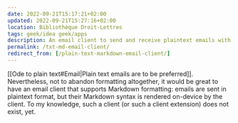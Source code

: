 ```yaml
---
date: 2022-09-21T15:17:21+02:00
updated: 2022-09-21T15:27:16+02:00
location: Bibliothèque Droit-Lettres
tags: geek/idea geek/apps
description: An email client to send and receive plaintext emails with Markdown syntax. Syntax is rendered on-device.
permalink: /txt-md-email-client/
redirect_from: [/plain-text-markdown-email-client/]
---
```

[[Ode to plain text#Email|Plain text emails are to be preferred]]. Nevertheless, not to abandon formatting altogether, it would be great to have an email client that supports Markdown formatting: emails are sent in plaintext format, but their Markdown syntax is rendered on-device by the client. To my knowledge, such a client (or such a client extension) does not exist, yet.
